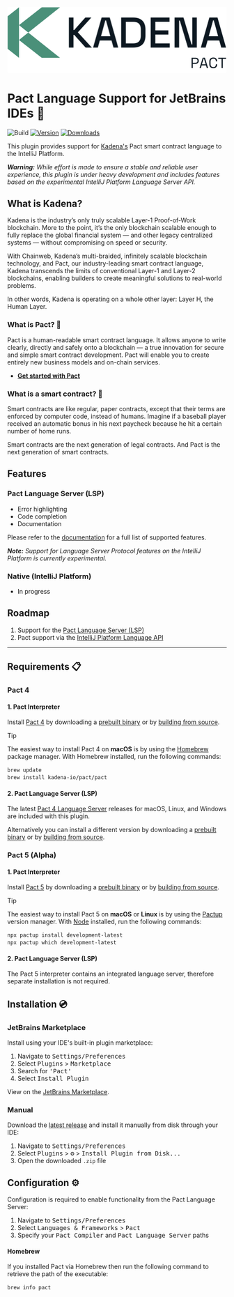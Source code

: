 <p align="center">
    <picture>
        <source srcset="./images/kadena-logotype-light.svg" media="(prefers-color-scheme: dark)"/>
        <img src="./images/kadena-logotype-dark.svg" width="830" alt="Kadena logo" />
    </picture>
</p>

# Pact Language Support for JetBrains IDEs 🚀

![Build](https://github.com/lukeribchester/pact-intellij/workflows/Build/badge.svg)
[![Version](https://img.shields.io/jetbrains/plugin/v/23581.svg)](https://plugins.jetbrains.com/plugin/23581)
[![Downloads](https://img.shields.io/jetbrains/plugin/d/23581.svg)](https://plugins.jetbrains.com/plugin/23581)

<!-- Plugin description -->
This plugin provides support for [Kadena's](https://kadena.io/) Pact smart contract language to the IntelliJ Platform.

_**Warning:** While effort is made to ensure a stable and reliable user experience, this plugin is under heavy 
development and includes features based on the experimental IntelliJ Platform Language Server API._

## What is Kadena?
Kadena is the industry’s only truly scalable Layer-1 Proof-of-Work blockchain. More to the point, it’s the only 
blockchain scalable enough to fully replace the global financial system — and other legacy centralized systems — 
without compromising on speed or security.

With Chainweb, Kadena’s multi-braided, infinitely scalable blockchain technology, and Pact, our industry-leading smart 
contract language, Kadena transcends the limits of conventional Layer-1 and Layer-2 blockchains, enabling builders to 
create meaningful solutions to real-world problems.

In other words, Kadena is operating on a whole other layer: Layer H, the Human Layer.

### What is Pact? 🤝
Pact is a human-readable smart contract language. It allows anyone to write clearly, directly and safely onto a 
blockchain — a true innovation for secure and simple smart contract development. Pact will enable you to create 
entirely new business models and on-chain services.

- [**Get started with Pact**](https://docs.kadena.io/pact)

### What is a smart contract? 📑

Smart contracts are like regular, paper contracts, except that their terms are enforced by computer code, instead of 
humans. Imagine if a baseball player received an automatic bonus in his next paycheck because he hit a certain number 
of home runs.

Smart contracts are the next generation of legal contracts. And Pact is the next generation of smart contracts.

## Features

### Pact Language Server (LSP)

- Error highlighting
- Code completion
- Documentation

Please refer to the [documentation](https://github.com/kadena-io/pact-lsp/tree/main#supported-features) for a full list
of supported features.

_**Note:** Support for Language Server Protocol features on the IntelliJ Platform is currently experimental._

### Native (IntelliJ Platform)

- In progress

## Roadmap

1. Support for the [Pact Language Server (LSP)](https://github.com/kadena-io/pact-lsp/tree/main#supported-features)
2. Pact support via the
   [IntelliJ Platform Language API](https://plugins.jetbrains.com/docs/intellij/custom-language-support.html)
<!-- Plugin description end -->

---

## Requirements 📋

### Pact 4

#### 1. Pact Interpreter

Install [Pact 4](https://github.com/kadena-io/pact) by downloading a 
[prebuilt binary](https://github.com/kadena-io/pact#binary-downloads) or by 
[building from source](https://github.com/kadena-io/pact#building-from-source).

> [!TIP]
> The easiest way to install Pact 4 on **macOS** is by using the [Homebrew](https://brew.sh) package manager. With 
> Homebrew installed, run the following commands:

```bash
brew update
brew install kadena-io/pact/pact
```

#### 2. Pact Language Server (LSP)

The latest [Pact 4 Language Server](https://github.com/kadena-io/pact-lsp) releases for macOS, Linux, and Windows are included with this plugin. 

Alternatively you can install a different version by downloading a 
[prebuilt binary](https://github.com/kadena-io/pact-lsp/releases/latest) or by 
[building from source](https://github.com/kadena-io/pact-lsp#building-from-source).

### Pact 5 (Alpha)

#### 1. Pact Interpreter

Install [Pact 5](https://github.com/kadena-io/pact-5) by downloading a
[prebuilt binary](https://github.com/kadena-io/pact-5?tab=readme-ov-file#binary-downloads) or by
[building from source](https://github.com/kadena-io/pact-5?tab=readme-ov-file#building-from-source).

> [!TIP]
> The easiest way to install Pact 5 on **macOS** or **Linux** is by using the 
> [Pactup](https://github.com/kadena-community/pactup) version manager. With [Node](https://nodejs.org) installed, run 
> the following commands:

```bash
npx pactup install development-latest
npx pactup which development-latest
```

#### 2. Pact Language Server (LSP)

The Pact 5 interpreter contains an integrated language server, therefore separate installation is not required.

## Installation 💿

### JetBrains Marketplace

Install using your IDE's built-in plugin marketplace:

1. Navigate to <kbd>Settings/Preferences</kbd>
2. Select <kbd>Plugins</kbd> > <kbd>Marketplace</kbd>
3. Search for <kbd>'Pact'</kbd>
4. Select <kbd>Install Plugin</kbd>

View on the [JetBrains Marketplace](https://plugins.jetbrains.com/plugin/23581-pact).

### Manual

Download the [latest release](https://github.com/lukeribchester/pact-intellij/releases/latest) and install it manually
from disk through your IDE:

1. Navigate to <kbd>Settings/Preferences</kbd>
2. Select <kbd>Plugins</kbd> > <kbd>⚙️</kbd> > <kbd>Install Plugin from Disk...</kbd>
3. Open the downloaded `.zip` file

## Configuration ⚙️

Configuration is required to enable functionality from the Pact Language Server:

1. Navigate to <kbd>Settings/Preferences</kbd>
2. Select <kbd>Languages & Frameworks</kbd> > <kbd>Pact</kbd>
3. Specify your <kbd>Pact Compiler</kbd> and <kbd>Pact Language Server</kbd> paths

#### Homebrew

If you installed Pact via Homebrew then run the following command to retrieve the path of the executable:

```bash
brew info pact
```
